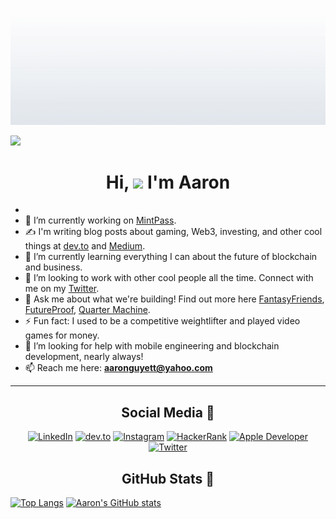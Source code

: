 <!--
Hi! Thanks for checking out my source code! 😄

**guyett92/guyett92** is a ✨ _special_ ✨ repository because its `README.md` (this file) appears on your GitHub profile.
* 🤔 I’m looking for help with 
* 😄 Pronouns: ...
-->

<!-- Portfolio Link -->
[7]: https://aarondguyett.com

<!-- Icons -->
[1.1]: https://cdn1.iconfinder.com/data/icons/social-media-rounded-corners/512/Rounded_Linkedin2_svg-64.png (linkedin icon)
[2.1]: https://cdn3.iconfinder.com/data/icons/logos-and-brands-adobe/512/84_Dev-64.png (dev.to icon)
[3.1]: https://cdn4.iconfinder.com/data/icons/picons-social/57/38-instagram-2-64.png (instagram icon)
[4.1]: https://cdn4.iconfinder.com/data/icons/logos-and-brands-1/512/160_Hackerrank_logo_logos-64.png (hackerrank icon)
[5.1]: https://cdn3.iconfinder.com/data/icons/picons-social/57/16-apple-64.png (apple developer icon)
[6.1]: https://cdn4.iconfinder.com/data/icons/ionicons/512/icon-social-twitter-64.png (twitter icon)

<!-- Social Media -->
[1]: https://linkedin.com/in/aarondguyett
[2]: https://dev.to/guyett92
[3]: https://instagram.com/aaron_guyett
[4]: https://www.hackerrank.com/aaronguyett
[5]: https://apps.apple.com/us/developer/aaron-guyett/id1503146319
[6]: https://twitter.com/GuyettAaron

<p align="center"><a target="_blank" href="https://aarondguyett.com"><img src="https://github.com/guyett92/guyett92/blob/master/Aaron%20Guyett%20SE.gif" alt="Aaron's Banner"></a></p>   

![](https://komarev.com/ghpvc/?username=guyett92&color=bf5fff)
<h1 align="center">Hi, <img src="https://raw.githubusercontent.com/MartinHeinz/MartinHeinz/master/wave.gif" width="30px"> I'm Aaron</h1>

* 
* 🔭 I’m currently working on [MintPass](https://mintpass.com).
* ✍️ I'm writing blog posts about gaming, Web3, investing, and other cool things at [dev.to](https://dev.to/guyett92) and [Medium](https://medium.com/@aaronguyett).
* 🌱 I’m currently learning everything I can about the future of blockchain and business.
* 👯 I’m looking to work with other cool people all the time. Connect with me on my [Twitter](https://twitter.com/guyettaaron).
* 💬 Ask me about what we're building! Find out more here [FantasyFriends](https://fantasyfriends.xyz), [FutureProof](https://futureproof.io), [Quarter Machine](https://quartermachine.io).
* ⚡ Fun fact: I used to be a competitive weightlifter and played video games for money.
* 🤔 I’m looking for help with mobile engineering and blockchain development, nearly always!
* 📫 Reach me here: **aaronguyett@yahoo.com**
---
<h2 align="center">Social Media 📱</h2>
<p align="center">
  <a target="_blank" href="https://linkedin.com/in/aarondguyett"><img src="https://cdn1.iconfinder.com/data/icons/social-media-rounded-corners/512/Rounded_Linkedin2_svg-64.png" alt="LinkedIn"></a>
  <a target="_blank" href="https://dev.to/guyett92"><img src="https://cdn3.iconfinder.com/data/icons/logos-and-brands-adobe/512/84_Dev-64.png" alt="dev.to"></a>
  <a target="_blank" href="https://instagram.com/aarong_aesthetics"><img src="https://cdn4.iconfinder.com/data/icons/picons-social/57/38-instagram-2-64.png" alt="Instagram"></a>
  <a target="_blank" href="https://www.hackerrank.com/aaronguyett"><img src="https://cdn4.iconfinder.com/data/icons/logos-and-brands-1/512/160_Hackerrank_logo_logos-64.png" alt="HackerRank"></a>
  <a target="_blank" href="https://apps.apple.com/us/developer/aaron-guyett/id1503146319"><img src="https://cdn3.iconfinder.com/data/icons/picons-social/57/16-apple-64.png" alt="Apple Developer"></a>
  <a target="_blank" href="https://twitter.com/GuyettAaron"><img src="https://cdn4.iconfinder.com/data/icons/ionicons/512/icon-social-twitter-64.png" alt="Twitter"></a>
</p>

<h2 align="center">GitHub Stats 🧮</h2>

[![Top Langs](https://github-readme-stats.vercel.app/api/top-langs/?username=guyett92&show_icons=true&theme=cobalt)](https://github.com/anuraghazra/github-readme-stats) [![Aaron's GitHub stats](https://github-readme-stats.vercel.app/api?username=guyett92&show_icons=true&theme=cobalt)](https://github.com/anuraghazra/github-readme-stats)

